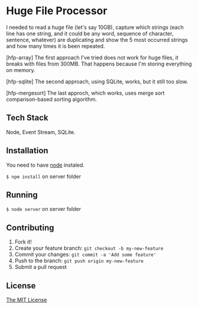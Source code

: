 # Huge File Processor

I needed to read a huge file (let's say 10GB), capture which strings (each line has one string, and it could be any word, sequence of character, sentence, whatever) are duplicating and show the 5 most occurred strings and how many times it is been repeated.

[hfp-array] The first approach I've tried does not work for huge files, it breaks with files from 300MB. That happens because I'm storing everything on memory.

[hfp-sqlite] The second approach, using SQLite, works, but it still too slow.

[hfp-mergesort] The last approch, which works, uses merge sort comparison-based sorting algorithm.


## Tech Stack

Node, Event Stream, SQLite.


## Installation

You need to have [node](https://nodejs.org/en/download/) instaled.

`$ npm install` on server folder


## Running

`$ node server` on server folder


## Contributing

1. Fork it!
2. Create your feature branch: `git checkout -b my-new-feature`
3. Commit your changes: `git commit -a 'Add some feature'`
4. Push to the branch: `git push origin my-new-feature`
5. Submit a pull request


## License

<a href="http://opensource.org/licenses/MIT" target="_blank">The MIT License</a>